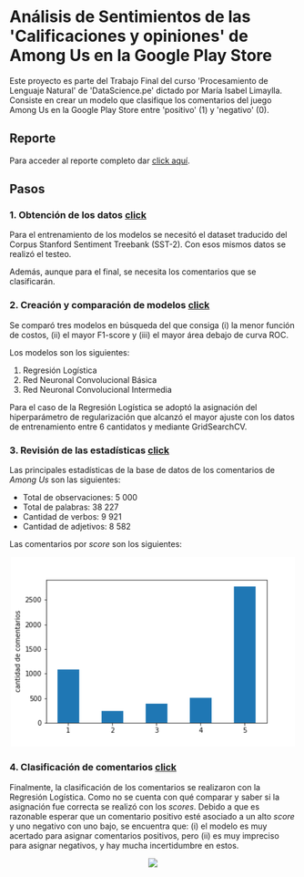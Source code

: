 # Análisis de Sentimientos de las 'Calificaciones y opiniones' de Among Us en la Google Play Store
Este proyecto es parte del Trabajo Final del curso 'Procesamiento de Lenguaje Natural' de 'DataScience.pe' dictado por María Isabel Limaylla. Consiste en crear un modelo que clasifique los comentarios del juego Among Us en la Google Play Store entre 'positivo' (1) y 'negativo' (0).

## Reporte
Para acceder al reporte completo dar [click aquí](https://github.com/mauricioalvaradoo/sentiment_analysis_among_us/blob/master/Reporte/main.pdf).


## Pasos
### 1. Obtención de los datos [click](https://github.com/mauricioalvaradoo/sentiment_analysis_among_us/blob/master/1.%20Data.py)
Para el entrenamiento de los modelos se necesitó el dataset traducido del Corpus Stanford Sentiment Treebank (SST-2). Con esos mismos datos se realizó el testeo.

Además, aunque para el final, se necesita los comentarios que se clasificarán.


### 2. Creación y comparación de modelos [click](https://github.com/mauricioalvaradoo/sentiment_analysis_among_us/blob/master/2.%20Models.py)
Se comparó tres modelos en búsqueda del que consiga (i) la menor función de costos, (ii) el mayor F1-score y (iii) el mayor área debajo de curva ROC.

Los modelos son los siguientes:
1. Regresión Logística
2. Red Neuronal Convolucional Básica
3. Red Neuronal Convolucional Intermedia

Para el caso de la Regresión Logística se adoptó la asignación del hiperparámetro de regularización que alcanzó el mayor ajuste con los datos de entrenamiento entre 6 cantidatos y mediante GridSearchCV.


### 3. Revisión de las estadísticas [click](https://github.com/mauricioalvaradoo/sentiment_analysis_among_us/blob/master/3.%20Statistics.py)
Las principales estadísticas de la base de datos de los comentarios de _Among Us_ son las siguientes:
* Total de observaciones: 5 000
* Total de palabras: 38 227
* Cantidad de verbos: 9 921
* Cantidad de adjetivos: 8 582

Las comentarios por _score_ son los siguientes:
<p align="center">
  <img src="Figuras/comentarios_por_score.png" width="500">
</p>


### 4. Clasificación de comentarios [click](https://github.com/mauricioalvaradoo/sentiment_analysis_among_us/blob/master/4.%20Classification.py)
Finalmente, la clasificación de los comentarios se realizaron con la Regresión Logística. Como no se cuenta con qué comparar y saber si la asignación fue correcta se realizó con los _scores_. Debido a que es razonable esperar que un comentario positivo esté asociado a un alto _score_ y uno negativo con uno bajo, se encuentra que: (i) el modelo es muy acertado para asignar comentarios positivos, pero (ii) es muy impreciso para asignar negativos, y hay mucha incertidumbre en estos.

<p align="center">
  <img src="Figuras/clasificación.png" width="500">
</p>
